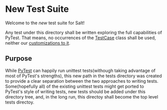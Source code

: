 # New Test Suite

Welcome to the *new* test suite for Salt!

Any test under this directory shall be written exploring the full capabilities of PyTest.
That means, no occurrences of the [TestCase](https://docs.python.org/3/library/unittest.html#unittest.TestCase) class
shall be used, neither our [customizations to it](../support/case.py).

## Purpose

While [PyTest](https://docs.pytest.org) can happily run unittest tests(withough taking advantage of most of PyTest's strengths),
this new path in the tests directory was created to provide a clear separation between the two approaches to writing tests.
Some(hopefully all) of the existing unittest tests might get ported to PyTest's style of writing tests, new tests should be added under
this directory tree, and, in the long run, this directoy shall become the top level tests directoy.

